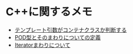 # C++に関するメモ
* [テンプレート引数がコンテナクラスか判断する](is_container.md)
* [POD型とそのまわりについての定義](pod.md)
* [Iteratorまわりについて](iterator.md)



